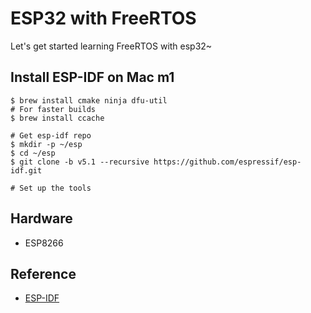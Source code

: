 # ESP32 with FreeRTOS
Let's get started learning FreeRTOS with esp32~

## Install ESP-IDF on Mac m1
```shell
$ brew install cmake ninja dfu-util
# For faster builds
$ brew install ccache

# Get esp-idf repo
$ mkdir -p ~/esp
$ cd ~/esp
$ git clone -b v5.1 --recursive https://github.com/espressif/esp-idf.git

# Set up the tools

```

## Hardware
* ESP8266

## Reference 
* [ESP-IDF](https://docs.espressif.com/projects/esp-idf/en/v5.1/esp32/get-started/linux-macos-setup.html)
